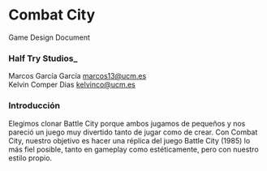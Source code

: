 # Combat City
Game Design Document

### **Half Try Studios_**
Marcos García García	 marcos13@ucm.es <br>
Kelvin Comper Dias		kelvinco@ucm.es

### **Introducción**
Elegimos clonar Battle City porque ambos jugamos de pequeños y nos pareció un juego muy divertido tanto de jugar como de crear. Con Combat City, nuestro objetivo es hacer una réplica del juego Battle City (1985) lo más fiel posible, tanto en gameplay como estéticamente, pero con nuestro estilo propio.


